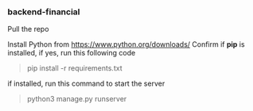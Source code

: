 ### backend-financial

Pull the repo

Install Python from https://www.python.org/downloads/
Confirm if **pip** is installed, if yes, run this following code

>pip install -r requirements.txt

if installed, run this command to start the server

>python3 manage.py runserver
